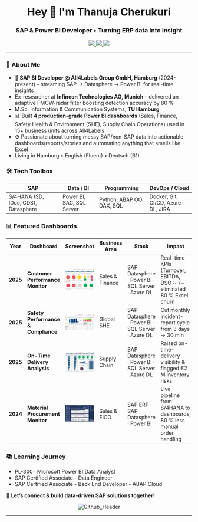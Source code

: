 <h1 align="center">Hey 👋 I'm Thanuja Cherukuri</h1>
<h3 align="center">SAP & Power BI Developer • Turning ERP data into insight</h3>

<p align="center">
  <a href="mailto:thanujacherukuri111@gmail.com">
    <img src="https://img.shields.io/badge/Email-D14836?style=for-the-badge&logo=gmail&logoColor=white"/>
  </a>
  <a href="https://www.linkedin.com/in/thanuja-c/">
    <img src="https://img.shields.io/badge/LinkedIn-0A66C2?style=for-the-badge&logo=linkedin&logoColor=white"/>
  </a>
  <a href="https://github.com/Cherukuri-Thanu">
    <img src="https://img.shields.io/github/followers/Cherukuri-Thanu?style=for-the-badge&label=Follow&logo=github"/>
  </a>
</p>

---

### 🚀 About Me
- 🏢  **SAP BI Developer @ All4Labels Group GmbH, Hamburg** (2024-present) – streaming SAP → Datasphere → Power BI for real-time insights
- Ex-researcher at **Infineon Technologies AG, Munich** – delivered an adaptive FMCW-radar filter boosting detection accuracy by 80 %
- M.Sc. Information & Communication Systems, **TU Hamburg**  
- 📊  Built **4 production-grade Power BI dashboards** (Sales, Finance, Safety Health & Environment (SHE), Supply Chain Operations) used in 15+ business units across All4Labels
- ⚙️  Passionate about turning messy SAP/non-SAP data into actionable dashboards/reports/stories and automating anything that smells like Excel
-  Living in Hamburg • English (Fluent) • Deutsch (B1)  

### 🛠️ Tech Toolbox
| SAP | Data / BI | Programming | DevOps / Cloud |
|-----|-----------|-------------|----------------|
| S/4HANA (SD, IDoc, CDS), Datasphere | Power BI, SAC, SQL Server | Python, ABAP OO, DAX, SQL | Docker, Git, CI/CD, Azure DL, JIRA |

### 📊 Featured Dashboards

| Year | Dashboard | Screenshot | Business Area | Stack | Impact |
|------|-----------|------------|---------------|-------|--------|
| **2025** | **Customer Performance Monitor** | <img src="customer-performance-overview.png" width="160" alt="Customer Performance Monitor"> | Sales & Finance | SAP Datasphere · Power BI · SQL Server · Azure DL | Real-time KPIs (Turnover, EBITDA, DSO ⋯) – eliminated 80 % Excel churn |
| **2025** | **Safety Performance & Compliance** | <img src="safety-performance-overview.png" width="160" alt="Safety Performance dashboard"> | Global SHE | SAP Datasphere · Power BI · SQL Server · Azure DL | Cut monthly incident-report cycle from 3 days → 30 min |
| **2025** | **On-Time Delivery Analysis** | <img src="procurement-otd-overview.png" width="160" alt="Procurement & OTD dashboard"> | Supply Chain | SAP Datasphere · Power BI · SQL Server · Azure DL | Raised on-time-delivery visibility & flagged €2 M inventory risks |
| **2024** | **Material Procurement Monitor** | <img src="procurement-overview.png" width="160" alt="Naish dashboard"> | Sales & FICO | SAP ERP · SAP Datasphere · Power BI | Live pipeline from S/4HANA to dashboards; 80 % less manual order handling |


### 📚 Learning Journey
- PL-300 · Microsoft Power BI Data Analyst  
- SAP Certified Associate - Data Engineer
- SAP Certified Associate - Back End Developer - ABAP Cloud
  
💬 **Let’s connect & build data-driven SAP solutions together!**

<div align="center">
  
![Github_Header](https://github.com/Thanu-Cherukuri/Thanu-Cherukuri/assets/112831076/cde20d72-2ae7-4421-b7eb-75a26b176b2a)

---
